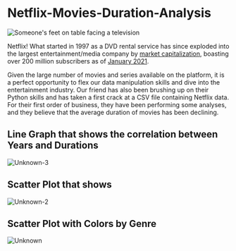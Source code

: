 # Netflix-Movies-Duration-Analysis

<p><img src="https://assets.datacamp.com/production/project_1237/img/netflix.jpg" alt="Someone's feet on table facing a television"></p>
<p>Netflix! What started in 1997 as a DVD rental service has since exploded into the largest entertainment/media company by <a href="https://www.marketwatch.com/story/netflix-shares-close-up-8-for-yet-another-record-high-2020-07-10">market capitalization</a>, boasting over 200 million subscribers as of <a href="https://www.cbsnews.com/news/netflix-tops-200-million-subscribers-but-faces-growing-challenge-from-disney-plus/">January 2021</a>.</p>
<p>Given the large number of movies and series available on the platform, it is a perfect opportunity to flex our data manipulation skills and dive into the entertainment industry. Our friend has also been brushing up on their Python skills and has taken a first crack at a CSV file containing Netflix data. For their first order of business, they have been performing some analyses, and they believe that the average duration of movies has been declining. </p>

## Line Graph that shows the correlation between Years and Durations 
![Unknown-3](https://user-images.githubusercontent.com/114648243/200492028-7be42317-8b17-4961-ad3a-c6b25f79fed5.png)

## Scatter Plot that shows 
![Unknown-2](https://user-images.githubusercontent.com/114648243/200492145-49b3e846-4683-4fb5-be7f-b5a666ca140f.png)

## Scatter Plot with Colors by Genre 
![Unknown](https://user-images.githubusercontent.com/114648243/200493094-06ff2f0d-dbff-460a-b5cc-c3c8213513e7.png)

